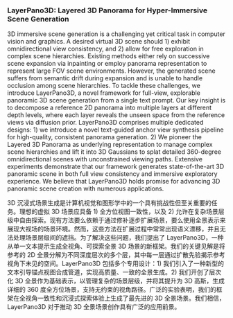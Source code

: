 ### LayerPano3D: Layered 3D Panorama for Hyper-Immersive Scene Generation

3D immersive scene generation is a challenging yet critical task in computer vision and graphics. A desired virtual 3D scene should 1) exhibit omnidirectional view consistency, and 2) allow for free exploration in complex scene hierarchies. Existing methods either rely on successive scene expansion via inpainting or employ panorama representation to represent large FOV scene environments. However, the generated scene suffers from semantic drift during expansion and is unable to handle occlusion among scene hierarchies. To tackle these challenges, we introduce LayerPano3D, a novel framework for full-view, explorable panoramic 3D scene generation from a single text prompt. Our key insight is to decompose a reference 2D panorama into multiple layers at different depth levels, where each layer reveals the unseen space from the reference views via diffusion prior. LayerPano3D comprises multiple dedicated designs: 1) we introduce a novel text-guided anchor view synthesis pipeline for high-quality, consistent panorama generation. 2) We pioneer the Layered 3D Panorama as underlying representation to manage complex scene hierarchies and lift it into 3D Gaussians to splat detailed 360-degree omnidirectional scenes with unconstrained viewing paths. Extensive experiments demonstrate that our framework generates state-of-the-art 3D panoramic scene in both full view consistency and immersive exploratory experience. We believe that LayerPano3D holds promise for advancing 3D panoramic scene creation with numerous applications.

3D 沉浸式场景生成是计算机视觉和图形学中的一个具有挑战性但至关重要的任务。理想的虚拟 3D 场景应具备 1) 全方位视图一致性，以及 2) 允许在复杂场景层级中自由探索。现有方法要么依赖于通过修补逐步扩展场景，要么使用全景表示来展现大视场的场景环境。然而，这些方法在扩展过程中常常出现语义漂移，并且无法处理场景层级间的遮挡。为了解决这些问题，我们提出了 LayerPano3D，一种从单一文本提示生成全视角、可探索全景 3D 场景的新框架。我们的关键见解是将参考的 2D 全景分解为不同深度层次的多个层，其中每一层通过扩散先验揭示参考视角下未见的空间。LayerPano3D 包括多个专用设计：1) 我们引入了一种新型的文本引导锚点视图合成管道，实现高质量、一致的全景生成。2) 我们开创了层次化 3D 全景作为基础表示，以管理复杂的场景层级，并将其提升为 3D 高斯，生成详细的 360 度全方位场景，支持无约束的视角路径。广泛的实验表明，我们的框架在全视角一致性和沉浸式探索体验上生成了最先进的 3D 全景场景。我们相信，LayerPano3D 对于推动 3D 全景场景创作具有广泛的应用前景。
